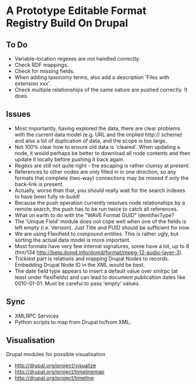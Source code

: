 A Prototype Editable Format Registry Build On Drupal
====================================================

To Do
-----
* Variable-location regexes are not handled correctly.
* Check RDF mappings.
* Check for missing fields.
* When adding taxonomy terms, also add a description 'Files with extension xxx'.
* Check multiple relationships of the same nature are pushed correctly. It does.

Issues
------ 
* Most importantly, having explored the data, there are clear problems with the current data model (e.g. URL and the implied http:// scheme) and also a lot of duplication of data, and the scope is too large.
* Not 100% clear how to ensure old data is 'cleared'. When updating a node, it would perhaps be better to download all node contents and then update it locally before pushing it back again.
* Regexs are still not quite right - the escaping is rather clumsy at present.
* References to other nodes are only filled in in one direction, so any formats that complete (two-way) connections may be missed if only the back-link is present.
* Actually, worse than that, you should really wait for the search indexes to have been fully re-build!
* Because the push operation currently resolves node relationships by a remote search, the push has to be run twice to catch all references.
* What on earth to do with the "WAVE Format GUID" IdentifierType?
* The 'Unique Field' module does not cope well when one of the fields is left empty (i.e. Version). Just Title and PUID should be sufficient for now.
* We are using Flexifield to compound entities. This is rather ugly, but sorting the actual data model is more important.
* Most formats have very few internal signatures, some have a lot, up to 8 (fmt/134 http://beta.domd.info/domd/format/mpeg-12-audio-layer-3).
* Trickiest part is relations and mapping Drupal Nodes to records. Embedding Drupal Node ID in the XML would be best.
* The date field type appears to insert a default value over xmlrpc (at least under flexifields) and can lead to document publication dates like 0010-01-01. Must be careful to pass 'empty' values.


Sync
----
* XMLRPC Services
* Python scripts to map from Drupal to/from XML.

Visualisation
-------------

Drupal modules for possible visualisation

* http://drupal.org/project/visualize
* http://drupal.org/project/timelinemap
* http://drupal.org/project/timeline

 
